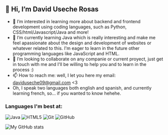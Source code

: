 ## 👋 Hi, I’m David Useche Rosas
- 👀 I’m interested in learning more about backend and frontend development using coding languages, such as Python, CSS/html/Javascript/Java and more!
- 🌱 I’m currently learning Java which is really interesting and make me feel apassionate about the design and development of websites or whatever related to this. I'm eager to learn in the future other programming languages like JavaScript and HTML.
- 💞️ I’m looking to collaborate on any companie or current proyect, just get in touch with me and I'll be willing to help you and to learn in the process :)
- 📫 How to reach me: well, I let you here my email: daviduseche09@gmail.com <3
- Oh, I speak two languages both english and spanish, and currently learning french, so... if you wanted to know hehehe.


### Languages I'm best at:
![Java](https://img.shields.io/badge/java-%23ED8B00.svg?style=for-the-badge&logo=openjdk&logoColor=white)
![HTML5](https://img.shields.io/badge/html5-%23E34F26.svg?style=for-the-badge&logo=html5&logoColor=white)
![Git](https://img.shields.io/badge/git-%23F05033.svg?style=for-the-badge&logo=git&logoColor=white)
![GitHub](https://img.shields.io/badge/github-%23121011.svg?style=for-the-badge&logo=github&logoColor=white)

![My GitHub stats](https://github-readme-stats.vercel.app/api?username=JacktheRipper0911&show_icons=true&theme=transparent#gh-dark-mode-only)

<!---
JacktheRipper0911/JacktheRipper0911 is a ✨ special ✨ repository because its `README.md` (this file) appears on your GitHub profile.
You can click the Preview link to take a look at your changes.
--->
